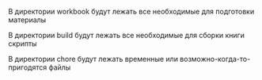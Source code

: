 В директории workbook будут лежать все необходимые для подготовки материалы

В директории build будут лежать все необходимые для сборки книги скрипты

В директории chore будут лежать временные или возможно-когда-то-пригодятся файлы

